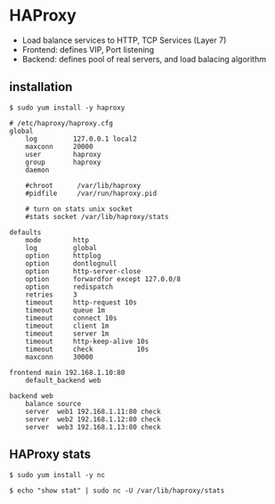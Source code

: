 # HAProxy

- Load balance services to HTTP, TCP Services (Layer 7)
- Frontend: defines VIP, Port listening
- Backend: defines pool of real servers, and load balacing algorithm

## installation

```
$ sudo yum install -y haproxy
```

```
# /etc/haproxy/haproxy.cfg
global
    log         127.0.0.1 local2
    maxconn     20000
    user        haproxy
    group       haproxy
    daemon

    #chroot      /var/lib/haproxy
    #pidfile     /var/run/haproxy.pid

    # turn on stats unix socket
    #stats socket /var/lib/haproxy/stats

defaults
    mode        http
    log         global
    option      httplog
    option      dontlognull
    option      http-server-close
    option      forwardfor except 127.0.0/8
    option      redispatch
    retries     3
    timeout     http-request 10s
    timeout     queue 1m
    timeout     connect 10s
    timeout     client 1m
    timeout     server 1m
    timeout     http-keep-alive 10s
    timeout     check           10s
    maxconn     30000

frontend main 192.168.1.10:80
    default_backend web

backend web
    balance source
    server  web1 192.168.1.11:80 check
    server  web2 192.168.1.12:80 check
    server  web3 192.168.1.13:80 check
```

## HAProxy stats

```
$ sudo yum install -y nc

$ echo "show stat" | sudo nc -U /var/lib/haproxy/stats
```
